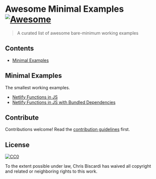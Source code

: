 # Awesome Minimal Examples [![Awesome](https://awesome.re/badge.svg)](https://awesome.re)

> A curated list of awesome bare-minimum working examples

## Contents

- [Minimal Examples](#minimal-examples)

## Minimal Examples

The smallest working examples.

- [Netlify Functions in JS](https://github.com/ChristopherBiscardi/smallest-netlify-function-example)
- [Netlify Functions in JS with Bundled Dependencies](https://github.com/johnlindquist/netlify-function-template)

## Contribute

Contributions welcome! Read the [contribution guidelines](contributing.md) first.

## License

[![CC0](https://mirrors.creativecommons.org/presskit/buttons/88x31/svg/cc-zero.svg)](https://creativecommons.org/publicdomain/zero/1.0)

To the extent possible under law, Chris Biscardi has waived all copyright and
related or neighboring rights to this work.
